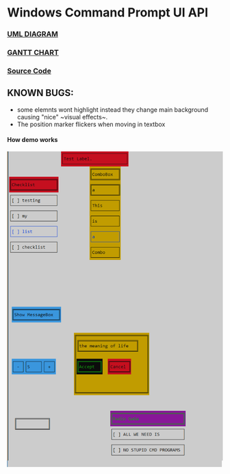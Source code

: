 # Windows Command Prompt UI API

### [UML DIAGRAM](./UML-Diagram/UML-Diagram.pdf)

### [GANTT CHART](./Gantt-Chart/Gantt-Chart.pdf)

### [Source Code](./source)

## KNOWN BUGS:

- some elemnts wont highlight instead they change main background causing "nice" ~visual effects~.
- The position marker flickers when moving in textbox


#### How demo works
![](./source/FinalProject/images/DEMO.png)